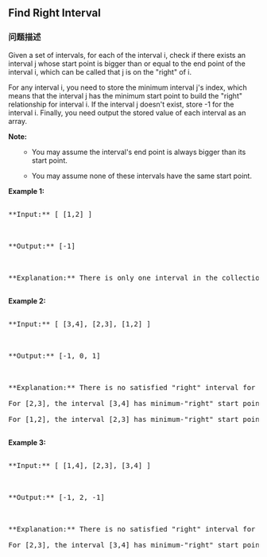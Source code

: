 ## Find Right Interval  
### 问题描述

Given a set of intervals, for each of the interval i, check if there exists an interval j whose start point is bigger than or equal to the end point of the interval i, which can be called that j is on the "right" of i.



For any interval i, you need to store the minimum interval j's index, which means that the interval j has the minimum start point to build the "right" relationship for interval i. If the interval j doesn't exist, store -1 for the interval i. Finally, you need output the stored value of each interval as an array.


**Note:**<br />
<ol>
- You may assume the interval's end point is always bigger than its start point.
- You may assume none of these intervals have the same start point.
</ol>


**Example 1:**<br />
<pre>
**Input:** [ [1,2] ]

**Output:** [-1]

**Explanation:** There is only one interval in the collection, so it outputs -1.
</pre>


**Example 2:**<br />
<pre>
**Input:** [ [3,4], [2,3], [1,2] ]

**Output:** [-1, 0, 1]

**Explanation:** There is no satisfied "right" interval for [3,4].
For [2,3], the interval [3,4] has minimum-"right" start point;
For [1,2], the interval [2,3] has minimum-"right" start point.
</pre>


**Example 3:**<br />
<pre>
**Input:** [ [1,4], [2,3], [3,4] ]

**Output:** [-1, 2, -1]

**Explanation:** There is no satisfied "right" interval for [1,4] and [3,4].
For [2,3], the interval [3,4] has minimum-"right" start point.
</pre>

